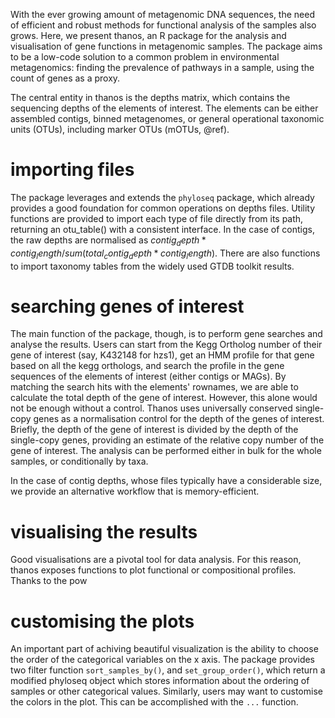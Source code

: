 With the ever growing amount of metagenomic DNA sequences, the need of efficient and robust methods for functional analysis of the samples also grows.
Here, we present thanos, an R package for the analysis and visualisation of gene functions in metagenomic samples.
The package aims to be a low-code solution to a common problem in environmental metagenomics: finding the prevalence of pathways in a sample, using the count of genes as a proxy.

The central entity in thanos is the depths matrix, which contains the sequencing depths of the elements of interest.
The elements can be either assembled contigs, binned metagenomes, or general operational taxonomic units (OTUs), including marker OTUs (mOTUs, @ref).

# importing files
The package leverages and extends the `phyloseq` package, which already provides a good foundation for common operations on depths files.
Utility functions are provided to import each type of file directly from its path, returning an otu_table() with a consistent interface.
In the case of contigs, the raw depths are normalised as $contig_depth * contig_length / sum(total_contig_depth * contig_length)$.
There are also functions to import taxonomy tables from the widely used  GTDB toolkit results.

# searching genes of interest
The main function of the package, though, is to perform gene searches and analyse the results.
Users can start from the Kegg Ortholog number of their gene of interest (say, K432148 for hzs1), get an HMM profile for that gene based on all the kegg orthologs, and search the profile in the gene sequences of the elements of interest (either contigs or MAGs).
By matching the search hits with the elements' rownames, we are able to calculate the total depth of the gene of interest.
However, this alone would not be enough without a control.
Thanos uses universally conserved single-copy genes as a normalisation control for the depth of the genes of interest.
Briefly, the depth of the gene of interest is divided by the depth of the single-copy genes, providing an estimate of the relative copy number of the gene of interest.
The analysis can be performed either in bulk for the whole samples, or conditionally by taxa.

In the case of contig depths, whose files typically have a considerable size, we provide an alternative workflow that is memory-efficient.

# visualising the results
Good visualisations are a pivotal tool for data analysis.
For this reason, thanos exposes functions to plot functional or compositional profiles.
Thanks to the pow

# customising the plots
An important part of achiving beautiful visualization is the ability to choose the order of the categorical variables on the x axis.
The package provides two filter function `sort_samples_by()`, and `set_group_order()`, which return a modified phyloseq object which stores information about the ordering of samples or other categorical values.
Similarly, users may want to customise the colors in the plot.
This can be accomplished with the `...` function.
